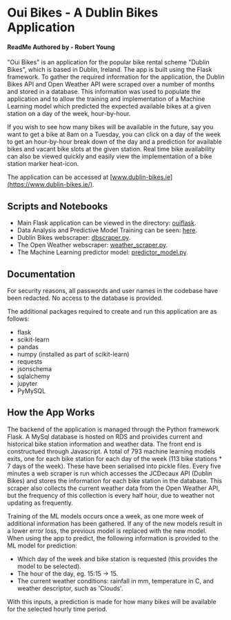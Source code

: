 # Oui Bikes - A Dublin Bikes Application
#### ReadMe Authored by - Robert Young

"Oui Bikes" is an application for the popular bike rental scheme "Dublin Bikes", which is based in Dublin, Ireland. The app is built using the Flask framework. To gather the required information for the application, the Dublin Bikes API and Open Weather API were scraped over a number of months and stored in a database.
This information was used to populate the application and to allow the training and implementation of a Machine Learning model which predicted the expected available bikes at a given station on a day of the week, hour-by-hour.

If you wish to see how many bikes will be available in the future, say you want to get a bike at 8am on a Tuesday, you can click on a day of the week to get an hour-by-hour break down of the day and a prediction for available bikes and vacant bike slots at the given station. Real time bike availability can also be viewed quickly and easily view the implementation of a bike station marker heat-icon.

The application can be accessed at [www.dublin-bikes.ie](https://www.dublin-bikes.ie/).

## Scripts and Notebooks

* Main Flask application can be viewed in the directory: [ouiflask](https://github.com/robertyoung2/dublin-bikes-occupancy-app/tree/master/ouiflask).
* Data Analysis and Predictive Model Training can be seen: [here](https://github.com/robertyoung2/dublin-bikes-occupancy-app/blob/master/Machine-Learning-Predictive-Model.ipynb).
* Dublin Bikes webscraper: [dbscraper.py](https://github.com/robertyoung2/dublin-bikes-occupancy-app/blob/master/dbscraper.py).
* The Open Weather webscraper: [weather_scraper.py](https://github.com/robertyoung2/dublin-bikes-occupancy-app/blob/master/weather_scraper.py).
* The Machine Learning predictor model: [predictor_model.py](https://github.com/robertyoung2/dublin-bikes-occupancy-app/blob/master/predictor_model.py.).

## Documentation

For security reasons, all passwords and user names in the codebase have been redacted. No access to the database is provided.

The additional packages required to create and run this application are as follows:

* flask
* scikit-learn
* pandas
* numpy (installed as part of scikit-learn)
* requests
* jsonschema
* sqlalchemy
* jupyter
* PyMySQL

## How the App Works

The backend of the application is managed through the Python framework Flask. A MySql database is hosted on RDS and proivides current and historical bike station information and weather data. The front end is constructued through Javascript. A total of 793 machine learning models exits, one for each bike station for each day of the week (113 bike stations * 7 days of the week). These have been serialised into pickle files. Every five minutes a web scraper is run which accesses the JCDecaux API (Dublin Bikes) and stores the information for each bike station in the database. This scraper also collects the current weather data from the Open Weather API, but the frequency of this collection is every half hour, due to weather not updating as frequently. 

Training of the ML models occurs once a week, as one more week of additional information has been gathered. If any of the new models result in a lower error loss, the previous model is replaced with the new model. When using the app to predict, the following information is provided to the ML model for prediction:

* Which day of the week and bike station is requested (this provides the model to be selected).
* The hour of the day, eg. 15:15 -> 15.
* The current weather conditions: rainfall in mm, temperature in C, and weather descriptor, such as 'Clouds'.

With this inputs, a prediction is made for how many bikes will be available for the selected hourly time period. 
